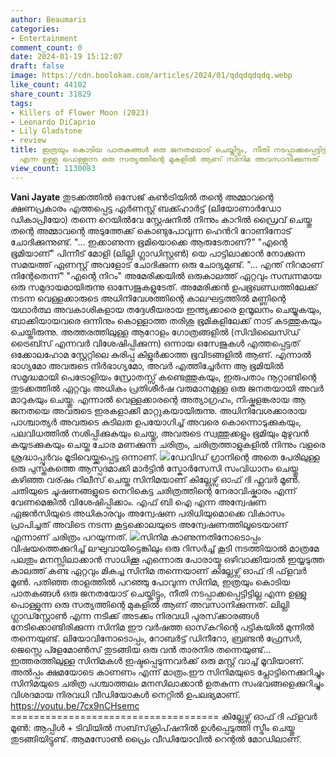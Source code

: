 ```yaml
---
author: Beaumaris
categories:
- Entertainment
comment_count: 0
date: 2024-01-19 15:12:07
draft: false
image: https://cdn.boolokam.com/articles/2024/01/qdqdqdqdq.webp
like_count: 44102
share_count: 31829
tags:
- Killers of Flower Moon (2023)
- Leonardo DiCaprio
- Lily Gladstone
- review
title: ഇത്രയും കൊടിയ പാതകങ്ങൾ ഒരു ജനതയോട് ചെയ്തിട്ടും, നീതി നടപ്പാക്കപ്പെട്ടിട്ടില്ല
  എന്ന ഉള്ളു പൊള്ളുന്ന ഒരു സത്യത്തിന്റെ മുകളിൽ ആണ് സിനിമ അവസാനിക്കുന്നത്
view_count: 1130083
---
```


**Vani Jayate** തുടക്കത്തിൽ ഒസേജ് കൺട്രിയിൽ തന്റെ അമ്മാവന്റെ ക്ഷണപ്രകാരം എത്തപ്പെട്ട ഏർണസ്റ്റ് ബക്ക്ഹാർട്ട് (ലിയോണാർഡോ ഡികാപ്രിയോ) തന്നെ റെയിൽവേ സ്റ്റേഷനിൽ നിന്നും കാറിൽ ഡ്രൈവ് ചെയ്തു തന്റെ അമ്മാവന്റെ അടുത്തേക്ക് കൊണ്ടുപോവുന്ന ഹെൻറി റോണിനോട് ചോദിക്കുന്നുണ്ട്. "... ഇക്കാണുന്ന ഭൂമിയൊക്കെ ആരുടേതാണ്?" "എന്റെ ഭൂമിയാണ്" പിന്നീട് മോളി (ലില്ലി ഗ്ലാഡിസ്റ്റൺ) യെ പാട്ടിലാക്കാൻ നോക്കുന്ന സമയത്ത് ഏണസ്റ്റ് അവളോട് ചോദിക്കുന്ന ഒരു ചോദ്യമുണ്ട്. "... എന്ത് നിറമാണ് നിന്റേതെന്ന്" "എന്റെ നിറം" അമേരിക്കയിൽ ഒരുകാലത്ത് ഏറ്റവും സമ്പന്നമായ ഒരു സമുദായമായിരുന്നു ഓസേജുകളുടേത്. അമേരിക്കൻ ഉപഭൂഖണ്ഡത്തിലേക്ക് നടന്ന വെള്ളക്കാരുടെ അധിനിവേശത്തിന്റെ കാലഘട്ടത്തിൽ മണ്ണിന്റെ യഥാർത്ഥ അവകാശികളായ തദ്ദേശീയരായ ഇന്ത്യക്കാരെ ഉന്മൂലനം ചെയ്യുകയും, ബാക്കിയായവരെ ഒന്നിനും കൊള്ളാത്ത തരിശു ഭൂമികളിലേക്ക് നാട് കടത്തുകയും ചെയ്തിരുന്നു. അത്തരത്തിലുള്ള ആറോളം ഗോത്രങ്ങളിൽ (സിവിലൈസ്ഡ് ട്രൈബ്സ് എന്നവർ വിശേഷിപ്പിക്കുന്ന) ഒന്നായ ഒസേജുകൾ എത്തപ്പെട്ടത് ഒക്കോലഹോമ സ്റ്റേറ്റിലെ കുരിപ്പ കിളുർക്കാത്ത ഭൂവിടങ്ങളിൽ ആണ്. എന്നാൽ ഭാഗ്യമോ അവരുടെ നിർഭാഗ്യമോ, അവർ എത്തിച്ചേർന്ന ആ ഭൂമിയിൽ സമൃദ്ധമായി പെട്രോളിയം സ്രോതസ്സ് കണ്ടെത്തുകയും, ഇരുപതാം നൂറ്റാണ്ടിന്റെ തുടക്കത്തിൽ ഏറ്റവും അധികം പ്രതിശീർഷ വരുമാനമുള്ള ഒരു ജനതയായി അവർ മാറുകയും ചെയ്തു. എന്നാൽ വെള്ളക്കാരന്റെ അത്യാഗ്രഹം, നിഷ്കളങ്കരായ ആ ജനതയെ അവരുടെ ഇരകളാക്കി മാറ്റുകയായിരുന്നു. അധിനിവേശക്കാരായ പാശ്ചാത്യർ അവരുടെ കുടിലത ഉപയോഗിച്ച് അവരെ കൊന്നൊടുക്കുകയും, പലവിധത്തിൽ നശിപ്പിക്കുകയും ചെയ്തു, അവരുടെ സ്വത്തുക്കളും ഭൂമിയും മുഴുവൻ കയ്യടക്കുകയും ചെയ്ത ചോര മണക്കുന്ന ചരിത്രം, ചരിത്രത്താളുകളിൽ നിന്നും വളരെ ശ്രദ്ധാപ്പൂർവം മൂടിവെയ്ക്കപ്പെട്ട ഒന്നാണ്. ![](https://cdn.boolokam.com/articles/2024/01/qdqdqdqdq.webp)ഡേവിഡ് ഗ്രാനിന്റെ അതെ പേരിലുള്ള ഒരു പുസ്തകത്തെ ആസ്പദമാക്കി മാർട്ടിൻ സ്കോർസേസി സംവിധാനം ചെയ്തു കഴിഞ്ഞ വര്ഷം റിലീസ് ചെയ്ത സിനിമയാണ് കില്ലേഴ്സ് ഓഫ് ദി ഫ്ലവർ മൂൺ. ചതിയുടെ ചൂഷണങ്ങളുടെ നെറികെട്ട ചരിത്രത്തിന്റെ നേരാവിഷ്കാരം എന്ന് വേണമെങ്കിൽ വിശേഷിപ്പിക്കാം. എഫ് ബി ഐ എന്ന അന്വേഷണ ഏജൻസിയുടെ അധികാരവും അന്വേഷണ പരിധിയുമൊക്കെ വികാസം പ്രാപിച്ചത് അവിടെ നടന്ന കൂട്ടക്കൊലയുടെ അന്വേഷണത്തിലൂടെയാണ് എന്നാണ് ചരിത്രം പറയുന്നത്. ![](https://cdn.boolokam.com/articles/2024/01/dqqddqdq.webp)സിനിമ കാണുന്നതിനോടൊപ്പം വിഷയത്തെക്കുറിച്ച് ലഘുവായിട്ടെങ്കിലും ഒരു റിസർച്ച് കൂടി നടത്തിയാൽ മാത്രമേ പലതും മനസ്സിലാക്കാൻ സാധിക്കൂ എന്നൊരു പോരായ്മ ഒഴിവാക്കിയാൽ ഇയ്യടുത്ത കാലത്ത് കണ്ട ഏറ്റവും മികച്ച സിനിമ തന്നെയാണ് കില്ലേഴ്സ് ഓഫ് ദി ഫ്‌ളവർ മൂൺ. പതിഞ്ഞ താളത്തിൽ പറഞ്ഞു പോവുന്ന സിനിമ, ഇത്രയും കൊടിയ പാതകങ്ങൾ ഒരു ജനതയോട് ചെയ്തിട്ടും, നീതി നടപ്പാക്കപ്പെട്ടിട്ടില്ല എന്ന ഉള്ളു പൊള്ളുന്ന ഒരു സത്യത്തിന്റെ മുകളിൽ ആണ് അവസാനിക്കുന്നത്. ലില്ലി ഗ്ലാഡ്സ്റ്റോൺ എന്ന നടിക്ക് അടക്കം നിരവധി പുരസ്‌ക്കാരങ്ങൾ നേടിക്കൊണ്ടിരിക്കുന്ന സിനിമ ഈ വർഷത്ത ഓസ്‌കറിന്റെ പട്ടികയിൽ മുന്നിൽ തന്നെയുണ്ട്. ലിയോവിനോടൊപ്പം, റോബർട്ട് ഡിനീറോ, ബ്രണ്ടൻ ഫ്രേസർ, ജെസ്സെ പ്ളേമോൺസ് തുടങ്ങിയ ഒരു വൻ താരനിര തന്നെയുണ്ട്... ഇത്തരത്തിലുള്ള സിനിമകൾ ഇഷ്ടപ്പെടുന്നവർക്ക് ഒരു മസ്റ്റ് വാച്ച് മൂവിയാണ്. അൽപ്പം ക്ഷമയോടെ കാണണം എന്ന് മാത്രം.ഈ സിനിമയുടെ പ്ലോട്ടിനെക്കുറിച്ചും സിനിമയുടെ ചരിത്ര പശ്ചാത്തലം മനസിലാക്കാൻ ഉതകുന്ന സംഭവങ്ങളെക്കുറിച്ചും വിശദമായ നിരവധി വീഡിയോകൾ നെറ്റിൽ ഉപലഭ്യമാണ്. https://youtu.be/7cx9nCHsemc ==================================== കില്ലേഴ്സ് ഓഫ് ദി ഫ്‌ളവർ മൂൺ: ആപ്പിൾ + ടിവിയിൽ സബ്‌സ്‌ക്രിപ്‌ഷനിൽ ഉൾപ്പെടുത്തി സ്ട്രീം ചെയ്തു തുടങ്ങിയിട്ടുണ്ട്. ആമസോൺ പ്രൈം വീഡിയോവിൽ റെന്റൽ മോഡിലാണ്.